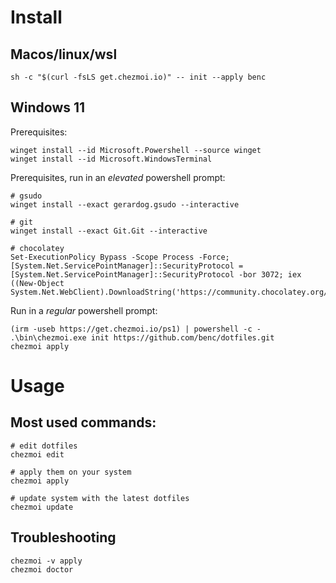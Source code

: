 # Install

## Macos/linux/wsl

    sh -c "$(curl -fsLS get.chezmoi.io)" -- init --apply benc

## Windows 11

Prerequisites:

    winget install --id Microsoft.Powershell --source winget
    winget install --id Microsoft.WindowsTerminal

Prerequisites, run in an *elevated* powershell prompt:

    # gsudo
    winget install --exact gerardog.gsudo --interactive

    # git
    winget install --exact Git.Git --interactive

    # chocolatey
    Set-ExecutionPolicy Bypass -Scope Process -Force; [System.Net.ServicePointManager]::SecurityProtocol = [System.Net.ServicePointManager]::SecurityProtocol -bor 3072; iex ((New-Object System.Net.WebClient).DownloadString('https://community.chocolatey.org/install.ps1'))

Run in a *regular* powershell prompt:

    (irm -useb https://get.chezmoi.io/ps1) | powershell -c -
    .\bin\chezmoi.exe init https://github.com/benc/dotfiles.git
    chezmoi apply

# Usage

## Most used commands:

    # edit dotfiles
    chezmoi edit

    # apply them on your system
    chezmoi apply

    # update system with the latest dotfiles
    chezmoi update

## Troubleshooting

    chezmoi -v apply
    chezmoi doctor
